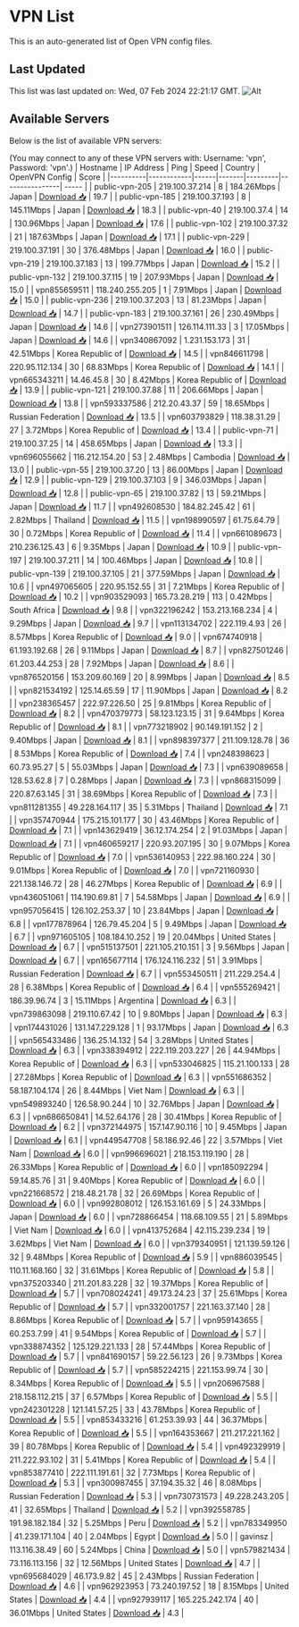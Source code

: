 # VPN List

This is an auto-generated list of Open VPN config files.

## Last Updated

This list was last updated on: Wed, 07 Feb 2024 22:21:17 GMT.
![Alt](https://repobeats.axiom.co/api/embed/186b98318ef1479477931607c1ad7d823f12451f.svg "Repobeats analytics image")

## Available Servers

Below is the list of available VPN servers:

(You may connect to any of these VPN servers with: Username: 'vpn', Password: 'vpn'.)
| Hostname | IP Address | Ping | Speed | Country | OpenVPN Config | Score |
|----------|------------|------|-------|---------|----------------| ----- |
| public-vpn-205 | 219.100.37.214 | 8 | 184.26Mbps | Japan | [Download 📥](./configs/server_0_JP.ovpn) | 19.7 |
| public-vpn-185 | 219.100.37.193 | 8 | 145.11Mbps | Japan | [Download 📥](./configs/server_1_JP.ovpn) | 18.3 |
| public-vpn-40 | 219.100.37.4 | 14 | 130.96Mbps | Japan | [Download 📥](./configs/server_2_JP.ovpn) | 17.6 |
| public-vpn-102 | 219.100.37.32 | 21 | 187.63Mbps | Japan | [Download 📥](./configs/server_3_JP.ovpn) | 17.1 |
| public-vpn-229 | 219.100.37.191 | 30 | 376.48Mbps | Japan | [Download 📥](./configs/server_4_JP.ovpn) | 16.0 |
| public-vpn-219 | 219.100.37.183 | 13 | 199.77Mbps | Japan | [Download 📥](./configs/server_5_JP.ovpn) | 15.2 |
| public-vpn-132 | 219.100.37.115 | 19 | 207.93Mbps | Japan | [Download 📥](./configs/server_6_JP.ovpn) | 15.0 |
| vpn855659511 | 118.240.255.205 | 1 | 7.91Mbps | Japan | [Download 📥](./configs/server_7_JP.ovpn) | 15.0 |
| public-vpn-236 | 219.100.37.203 | 13 | 81.23Mbps | Japan | [Download 📥](./configs/server_8_JP.ovpn) | 14.7 |
| public-vpn-183 | 219.100.37.161 | 26 | 230.49Mbps | Japan | [Download 📥](./configs/server_9_JP.ovpn) | 14.6 |
| vpn273901511 | 126.114.111.33 | 3 | 17.05Mbps | Japan | [Download 📥](./configs/server_10_JP.ovpn) | 14.6 |
| vpn340867092 | 1.231.153.173 | 31 | 42.51Mbps | Korea Republic of | [Download 📥](./configs/server_11_KR.ovpn) | 14.5 |
| vpn846611798 | 220.95.112.134 | 30 | 68.83Mbps | Korea Republic of | [Download 📥](./configs/server_12_KR.ovpn) | 14.1 |
| vpn665343211 | 14.46.45.8 | 30 | 8.42Mbps | Korea Republic of | [Download 📥](./configs/server_13_KR.ovpn) | 13.9 |
| public-vpn-121 | 219.100.37.88 | 11 | 206.66Mbps | Japan | [Download 📥](./configs/server_14_JP.ovpn) | 13.8 |
| vpn593337586 | 212.20.43.37 | 59 | 18.65Mbps | Russian Federation | [Download 📥](./configs/server_15_RU.ovpn) | 13.5 |
| vpn603793829 | 118.38.31.29 | 27 | 3.72Mbps | Korea Republic of | [Download 📥](./configs/server_16_KR.ovpn) | 13.4 |
| public-vpn-71 | 219.100.37.25 | 14 | 458.65Mbps | Japan | [Download 📥](./configs/server_17_JP.ovpn) | 13.3 |
| vpn696055662 | 116.212.154.20 | 53 | 2.48Mbps | Cambodia | [Download 📥](./configs/server_18_KH.ovpn) | 13.0 |
| public-vpn-55 | 219.100.37.20 | 13 | 86.00Mbps | Japan | [Download 📥](./configs/server_19_JP.ovpn) | 12.9 |
| public-vpn-129 | 219.100.37.103 | 9 | 346.03Mbps | Japan | [Download 📥](./configs/server_20_JP.ovpn) | 12.8 |
| public-vpn-65 | 219.100.37.82 | 13 | 59.21Mbps | Japan | [Download 📥](./configs/server_21_JP.ovpn) | 11.7 |
| vpn492608530 | 184.82.245.42 | 61 | 2.82Mbps | Thailand | [Download 📥](./configs/server_22_TH.ovpn) | 11.5 |
| vpn198990597 | 61.75.64.79 | 30 | 0.72Mbps | Korea Republic of | [Download 📥](./configs/server_23_KR.ovpn) | 11.4 |
| vpn661089673 | 210.236.125.43 | 6 | 9.35Mbps | Japan | [Download 📥](./configs/server_24_JP.ovpn) | 10.9 |
| public-vpn-197 | 219.100.37.211 | 14 | 100.46Mbps | Japan | [Download 📥](./configs/server_25_JP.ovpn) | 10.8 |
| public-vpn-139 | 219.100.37.105 | 21 | 377.59Mbps | Japan | [Download 📥](./configs/server_26_JP.ovpn) | 10.6 |
| vpn497065605 | 220.95.152.55 | 31 | 7.21Mbps | Korea Republic of | [Download 📥](./configs/server_27_KR.ovpn) | 10.2 |
| vpn903529093 | 165.73.28.219 | 113 | 0.42Mbps | South Africa | [Download 📥](./configs/server_28_ZA.ovpn) | 9.8 |
| vpn322196242 | 153.213.168.234 | 4 | 9.29Mbps | Japan | [Download 📥](./configs/server_29_JP.ovpn) | 9.7 |
| vpn113134702 | 222.119.4.93 | 26 | 8.57Mbps | Korea Republic of | [Download 📥](./configs/server_30_KR.ovpn) | 9.0 |
| vpn674740918 | 61.193.192.68 | 26 | 9.11Mbps | Japan | [Download 📥](./configs/server_31_JP.ovpn) | 8.7 |
| vpn827501246 | 61.203.44.253 | 28 | 7.92Mbps | Japan | [Download 📥](./configs/server_32_JP.ovpn) | 8.6 |
| vpn876520156 | 153.209.60.169 | 20 | 8.99Mbps | Japan | [Download 📥](./configs/server_33_JP.ovpn) | 8.5 |
| vpn821534192 | 125.14.65.59 | 17 | 11.90Mbps | Japan | [Download 📥](./configs/server_34_JP.ovpn) | 8.2 |
| vpn238365457 | 222.97.226.50 | 25 | 9.81Mbps | Korea Republic of | [Download 📥](./configs/server_35_KR.ovpn) | 8.2 |
| vpn470379773 | 58.123.123.15 | 31 | 9.64Mbps | Korea Republic of | [Download 📥](./configs/server_36_KR.ovpn) | 8.1 |
| vpn773218902 | 90.149.191.152 | 2 | 9.40Mbps | Japan | [Download 📥](./configs/server_37_JP.ovpn) | 8.1 |
| vpn898397377 | 211.109.128.78 | 36 | 8.53Mbps | Korea Republic of | [Download 📥](./configs/server_38_KR.ovpn) | 7.4 |
| vpn248398623 | 60.73.95.27 | 5 | 55.03Mbps | Japan | [Download 📥](./configs/server_39_JP.ovpn) | 7.3 |
| vpn639089658 | 128.53.62.8 | 7 | 0.28Mbps | Japan | [Download 📥](./configs/server_40_JP.ovpn) | 7.3 |
| vpn868315099 | 220.87.63.145 | 31 | 38.69Mbps | Korea Republic of | [Download 📥](./configs/server_41_KR.ovpn) | 7.3 |
| vpn811281355 | 49.228.164.117 | 35 | 5.31Mbps | Thailand | [Download 📥](./configs/server_42_TH.ovpn) | 7.1 |
| vpn357470944 | 175.215.101.177 | 30 | 43.46Mbps | Korea Republic of | [Download 📥](./configs/server_43_KR.ovpn) | 7.1 |
| vpn143629419 | 36.12.174.254 | 2 | 91.03Mbps | Japan | [Download 📥](./configs/server_44_JP.ovpn) | 7.1 |
| vpn460659217 | 220.93.207.195 | 30 | 9.07Mbps | Korea Republic of | [Download 📥](./configs/server_45_KR.ovpn) | 7.0 |
| vpn536140953 | 222.98.160.224 | 30 | 9.01Mbps | Korea Republic of | [Download 📥](./configs/server_46_KR.ovpn) | 7.0 |
| vpn721160930 | 221.138.146.72 | 28 | 46.27Mbps | Korea Republic of | [Download 📥](./configs/server_47_KR.ovpn) | 6.9 |
| vpn436051061 | 114.190.69.81 | 7 | 54.58Mbps | Japan | [Download 📥](./configs/server_48_JP.ovpn) | 6.9 |
| vpn957056415 | 126.102.253.37 | 10 | 23.84Mbps | Japan | [Download 📥](./configs/server_49_JP.ovpn) | 6.8 |
| vpn177878964 | 126.79.45.204 | 5 | 9.49Mbps | Japan | [Download 📥](./configs/server_50_JP.ovpn) | 6.7 |
| vpn971605105 | 108.184.10.252 | 19 | 20.04Mbps | United States | [Download 📥](./configs/server_51_US.ovpn) | 6.7 |
| vpn515137501 | 221.105.210.151 | 3 | 9.56Mbps | Japan | [Download 📥](./configs/server_52_JP.ovpn) | 6.7 |
| vpn165677114 | 176.124.116.232 | 51 | 3.91Mbps | Russian Federation | [Download 📥](./configs/server_53_RU.ovpn) | 6.7 |
| vpn553450511 | 211.229.254.4 | 28 | 6.38Mbps | Korea Republic of | [Download 📥](./configs/server_54_KR.ovpn) | 6.4 |
| vpn555269421 | 186.39.96.74 | 3 | 15.11Mbps | Argentina | [Download 📥](./configs/server_55_AR.ovpn) | 6.3 |
| vpn739863098 | 219.110.67.42 | 10 | 9.80Mbps | Japan | [Download 📥](./configs/server_56_JP.ovpn) | 6.3 |
| vpn174431026 | 131.147.229.128 | 1 | 93.17Mbps | Japan | [Download 📥](./configs/server_57_JP.ovpn) | 6.3 |
| vpn565433486 | 136.25.14.132 | 54 | 3.28Mbps | United States | [Download 📥](./configs/server_58_US.ovpn) | 6.3 |
| vpn338394912 | 222.119.203.227 | 26 | 44.94Mbps | Korea Republic of | [Download 📥](./configs/server_59_KR.ovpn) | 6.3 |
| vpn533046825 | 115.21.100.133 | 28 | 27.28Mbps | Korea Republic of | [Download 📥](./configs/server_60_KR.ovpn) | 6.3 |
| vpn551686352 | 58.187.104.174 | 26 | 8.44Mbps | Viet Nam | [Download 📥](./configs/server_61_VN.ovpn) | 6.3 |
| vpn549893240 | 126.58.90.244 | 10 | 32.76Mbps | Japan | [Download 📥](./configs/server_62_JP.ovpn) | 6.3 |
| vpn686650841 | 14.52.64.176 | 28 | 30.41Mbps | Korea Republic of | [Download 📥](./configs/server_63_KR.ovpn) | 6.2 |
| vpn372144975 | 157.147.90.116 | 10 | 9.45Mbps | Japan | [Download 📥](./configs/server_64_JP.ovpn) | 6.1 |
| vpn449547708 | 58.186.92.46 | 22 | 3.57Mbps | Viet Nam | [Download 📥](./configs/server_65_VN.ovpn) | 6.0 |
| vpn996696021 | 218.153.119.190 | 28 | 26.33Mbps | Korea Republic of | [Download 📥](./configs/server_66_KR.ovpn) | 6.0 |
| vpn185092294 | 59.14.85.76 | 31 | 9.40Mbps | Korea Republic of | [Download 📥](./configs/server_67_KR.ovpn) | 6.0 |
| vpn221668572 | 218.48.21.78 | 32 | 26.69Mbps | Korea Republic of | [Download 📥](./configs/server_68_KR.ovpn) | 6.0 |
| vpn992808012 | 126.153.161.69 | 5 | 24.33Mbps | Japan | [Download 📥](./configs/server_69_JP.ovpn) | 6.0 |
| vpn728866454 | 118.68.109.55 | 21 | 5.89Mbps | Viet Nam | [Download 📥](./configs/server_70_VN.ovpn) | 6.0 |
| vpn413752684 | 42.115.239.234 | 19 | 3.62Mbps | Viet Nam | [Download 📥](./configs/server_71_VN.ovpn) | 6.0 |
| vpn379340951 | 121.139.59.126 | 32 | 9.48Mbps | Korea Republic of | [Download 📥](./configs/server_72_KR.ovpn) | 5.9 |
| vpn886039545 | 110.11.168.160 | 32 | 31.61Mbps | Korea Republic of | [Download 📥](./configs/server_73_KR.ovpn) | 5.8 |
| vpn375203340 | 211.201.83.228 | 32 | 19.37Mbps | Korea Republic of | [Download 📥](./configs/server_74_KR.ovpn) | 5.7 |
| vpn708024241 | 49.173.24.23 | 37 | 25.61Mbps | Korea Republic of | [Download 📥](./configs/server_75_KR.ovpn) | 5.7 |
| vpn332001757 | 221.163.37.140 | 28 | 8.86Mbps | Korea Republic of | [Download 📥](./configs/server_76_KR.ovpn) | 5.7 |
| vpn959143655 | 60.253.7.99 | 41 | 9.54Mbps | Korea Republic of | [Download 📥](./configs/server_77_KR.ovpn) | 5.7 |
| vpn338874352 | 125.129.221.133 | 28 | 57.44Mbps | Korea Republic of | [Download 📥](./configs/server_78_KR.ovpn) | 5.7 |
| vpn841690157 | 59.22.56.123 | 26 | 9.73Mbps | Korea Republic of | [Download 📥](./configs/server_79_KR.ovpn) | 5.7 |
| vpn585224215 | 221.153.99.74 | 30 | 8.34Mbps | Korea Republic of | [Download 📥](./configs/server_80_KR.ovpn) | 5.5 |
| vpn206967588 | 218.158.112.215 | 37 | 6.57Mbps | Korea Republic of | [Download 📥](./configs/server_81_KR.ovpn) | 5.5 |
| vpn242301228 | 121.141.57.25 | 33 | 43.78Mbps | Korea Republic of | [Download 📥](./configs/server_82_KR.ovpn) | 5.5 |
| vpn853433216 | 61.253.39.93 | 44 | 36.37Mbps | Korea Republic of | [Download 📥](./configs/server_83_KR.ovpn) | 5.5 |
| vpn164353667 | 211.217.221.162 | 39 | 80.78Mbps | Korea Republic of | [Download 📥](./configs/server_84_KR.ovpn) | 5.4 |
| vpn492329919 | 211.222.93.102 | 31 | 5.41Mbps | Korea Republic of | [Download 📥](./configs/server_85_KR.ovpn) | 5.4 |
| vpn853877410 | 222.111.191.61 | 32 | 7.73Mbps | Korea Republic of | [Download 📥](./configs/server_86_KR.ovpn) | 5.3 |
| vpn300987455 | 37.194.35.32 | 46 | 8.08Mbps | Russian Federation | [Download 📥](./configs/server_87_RU.ovpn) | 5.3 |
| vpn730731573 | 49.228.243.205 | 41 | 32.65Mbps | Thailand | [Download 📥](./configs/server_88_TH.ovpn) | 5.2 |
| vpn392558785 | 191.98.182.184 | 32 | 5.25Mbps | Peru | [Download 📥](./configs/server_89_PE.ovpn) | 5.2 |
| vpn783349950 | 41.239.171.104 | 40 | 2.04Mbps | Egypt | [Download 📥](./configs/server_90_EG.ovpn) | 5.0 |
| gavinsz | 113.116.38.49 | 60 | 5.24Mbps | China | [Download 📥](./configs/server_91_CN.ovpn) | 5.0 |
| vpn579821434 | 73.116.113.156 | 32 | 12.56Mbps | United States | [Download 📥](./configs/server_92_US.ovpn) | 4.7 |
| vpn695684029 | 46.173.9.82 | 45 | 2.43Mbps | Russian Federation | [Download 📥](./configs/server_93_RU.ovpn) | 4.6 |
| vpn962923953 | 73.240.197.52 | 18 | 8.15Mbps | United States | [Download 📥](./configs/server_94_US.ovpn) | 4.4 |
| vpn927939117 | 165.225.242.174 | 40 | 36.01Mbps | United States | [Download 📥](./configs/server_95_US.ovpn) | 4.3 |
